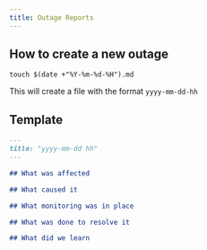 ```yaml
---
title: Outage Reports
---
```


## How to create a new outage

```shell
touch $(date +"%Y-%m-%d-%H").md
```

This will create a file with the format `yyyy-mm-dd-hh`

## Template

```markdown
---
title: "yyyy-mm-dd hh"
---

## What was affected

## What caused it

## What monitoring was in place

## What was done to resolve it

## What did we learn
```
